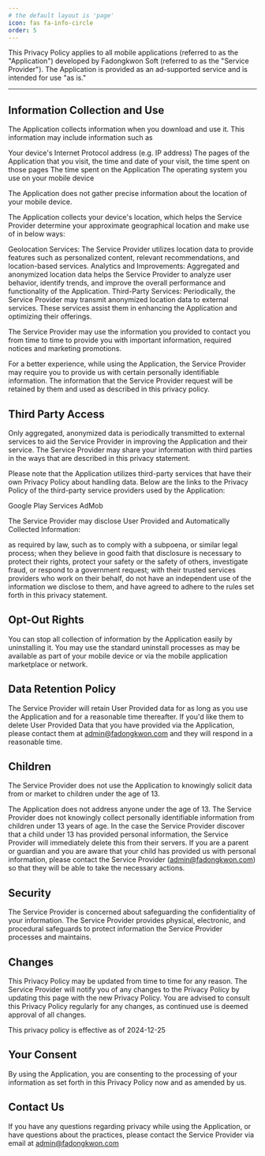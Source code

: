 ```yaml
---
# the default layout is 'page'
icon: fas fa-info-circle
order: 5
---
```

This Privacy Policy applies to all mobile applications (referred to as the "Application") developed by Fadongkwon Soft (referred to as the "Service Provider"). The Application is provided as an ad-supported service and is intended for use "as is."
- - -
## Information Collection and Use

The Application collects information when you download and use it. This information may include information such as

Your device's Internet Protocol address (e.g. IP address)
The pages of the Application that you visit, the time and date of your visit, the time spent on those pages
The time spent on the Application
The operating system you use on your mobile device




 

The Application does not gather precise information about the location of your mobile device.

The Application collects your device's location, which helps the Service Provider determine your approximate geographical location and make use of in below ways:

Geolocation Services: The Service Provider utilizes location data to provide features such as personalized content, relevant recommendations, and location-based services.
Analytics and Improvements: Aggregated and anonymized location data helps the Service Provider to analyze user behavior, identify trends, and improve the overall performance and functionality of the Application.
Third-Party Services: Periodically, the Service Provider may transmit anonymized location data to external services. These services assist them in enhancing the Application and optimizing their offerings.


 

The Service Provider may use the information you provided to contact you from time to time to provide you with important information, required notices and marketing promotions.


 

For a better experience, while using the Application, the Service Provider may require you to provide us with certain personally identifiable information. The information that the Service Provider request will be retained by them and used as described in this privacy policy.


## Third Party Access

Only aggregated, anonymized data is periodically transmitted to external services to aid the Service Provider in improving the Application and their service. The Service Provider may share your information with third parties in the ways that are described in this privacy statement.


 

Please note that the Application utilizes third-party services that have their own Privacy Policy about handling data. Below are the links to the Privacy Policy of the third-party service providers used by the Application:

Google Play Services
AdMob


 

The Service Provider may disclose User Provided and Automatically Collected Information:

as required by law, such as to comply with a subpoena, or similar legal process;
when they believe in good faith that disclosure is necessary to protect their rights, protect your safety or the safety of others, investigate fraud, or respond to a government request;
with their trusted services providers who work on their behalf, do not have an independent use of the information we disclose to them, and have agreed to adhere to the rules set forth in this privacy statement.




## Opt-Out Rights

You can stop all collection of information by the Application easily by uninstalling it. You may use the standard uninstall processes as may be available as part of your mobile device or via the mobile application marketplace or network.


## Data Retention Policy

The Service Provider will retain User Provided data for as long as you use the Application and for a reasonable time thereafter. If you'd like them to delete User Provided Data that you have provided via the Application, please contact them at admin@fadongkwon.com and they will respond in a reasonable time.


## Children

The Service Provider does not use the Application to knowingly solicit data from or market to children under the age of 13.


 

The Application does not address anyone under the age of 13. The Service Provider does not knowingly collect personally identifiable information from children under 13 years of age. In the case the Service Provider discover that a child under 13 has provided personal information, the Service Provider will immediately delete this from their servers. If you are a parent or guardian and you are aware that your child has provided us with personal information, please contact the Service Provider (admin@fadongkwon.com) so that they will be able to take the necessary actions.


## Security

The Service Provider is concerned about safeguarding the confidentiality of your information. The Service Provider provides physical, electronic, and procedural safeguards to protect information the Service Provider processes and maintains.


## Changes

This Privacy Policy may be updated from time to time for any reason. The Service Provider will notify you of any changes to the Privacy Policy by updating this page with the new Privacy Policy. You are advised to consult this Privacy Policy regularly for any changes, as continued use is deemed approval of all changes.


 

This privacy policy is effective as of 2024-12-25


## Your Consent

By using the Application, you are consenting to the processing of your information as set forth in this Privacy Policy now and as amended by us.


## Contact Us

If you have any questions regarding privacy while using the Application, or have questions about the practices, please contact the Service Provider via email at admin@fadongkwon.com
